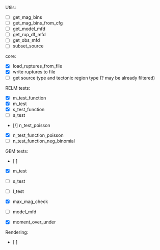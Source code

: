 Utils:
- [ ] get_mag_bins
- [ ] get_mag_bins_from_cfg
- [ ] get_model_mfd
- [ ] get_rup_df_mfd
- [ ] get_obs_mfd
- [ ] subset_source
  
core:
- [x] load_ruptures_from_file
- [x] write ruptures to file
- [ ] get source type and tectonic region type (? may be already filtered)

RELM tests:
- [x] m_test_function
- [x] m_test
- [x] s_test_function
- [ ] s_test
- [/] n_test_poisson
- [x] n_test_function_poisson
- [ ] n_test_function_neg_binomial

GEM tests:
- [ ] 
- [x] m_test
- [ ] s_test
- [ ] l_test
- [x] max_mag_check
- [ ] model_mfd
- [x] moment_over_under


Rendering:
- [ ] 